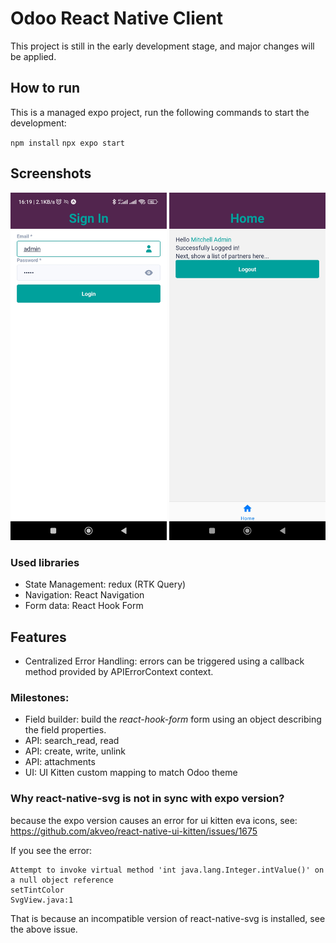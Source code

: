 # Odoo React Native Client
This project is still in the early development stage, and major changes will be applied.

## How to run
This is a managed expo project, run the following commands to start the development:

`npm install`
`npx expo start`

## Screenshots
<img alt="Login" src="docs/login.jpg" width="250"/>
<img alt="Home" src="docs/home.jpg" width="250"/>


### Used libraries
* State Management: redux (RTK Query)
* Navigation: React Navigation
* Form data: React Hook Form

## Features
* Centralized Error Handling: errors can be triggered using a callback method provided by APIErrorContext context.

### Milestones:
* Field builder: build the _react-hook-form_ form using an object describing the field properties.
* API: search_read, read
* API: create, write, unlink
* API: attachments
* UI: UI Kitten custom mapping to match Odoo theme


### Why react-native-svg is not in sync with expo version?
because the expo version causes an error for ui kitten eva icons, see: https://github.com/akveo/react-native-ui-kitten/issues/1675

If you see the error:
```
Attempt to invoke virtual method 'int java.lang.Integer.intValue()' on a null object reference
setTintColor
SvgView.java:1
```
That is because an incompatible version of react-native-svg is installed, see the above issue.
